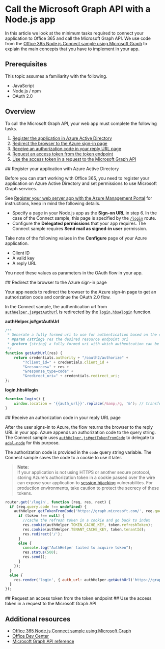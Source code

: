 # Call the Microsoft Graph API with a Node.js app

In this article we look at the minimum tasks required to connect your application to Office 365 and call the Microsoft Graph API. We use code from the [Office 365 Node.js Connect sample using Microsoft Graph](https://github.com/OfficeDev/O365-Nodejs-Unified-API-Connect) to explain the main concepts that you have to implement in your app.

## Prerequisites

This topic assumes a familiarity with the following.

* JavaScript
* Node.js / npm
* OAuth 2.0

## Overview

To call the Microsoft Graph API, your web app must complete the following tasks.

1. [Register the application in Azure Active Directory](#register)
2. [Redirect the browser to the Azure sign-in page](#redirect)
3. [Receive an authorization code in your reply URL page](#authcode)
4. [Request an access token from the token endpoint](#accesstoken)
5. [Use the access token in a request to the Microsoft Graph API](#request)

<a name="register"/>
## Register your application with Azure Active Directory

Before you can start working with Office 365, you need to register your application on Azure Active Directory and set permissions to use Microsoft Graph services.

See [Register your web server app with the Azure Management Portal](https://msdn.microsoft.com/office/office365/HowTo/add-common-consent-manually#bk_RegisterServerApp) for instructions, keep in mind the following details.

* Specify a page in your Node.js app as the **Sign-on URL** in step 6. In the case of the Connect sample, this page is specified by the [`/login`](https://github.com/OfficeDev/O365-Nodejs-Unified-API-Connect/blob/master/routes/index.js#L33) route.
* Configure the **Delegated permissions** that your app requires. The Connect sample requires **Send mail as signed-in user** permission.

Take note of the following values in the **Configure** page of your Azure application.

* Client ID
* A valid key
* A reply URL

You need these values as parameters in the OAuth flow in your app.

<a name="redirect"/>
## Redirect the browser to the Azure sign-in page

Your app needs to redirect the browser to the Azure sign-in page to get an authorization code and continue the OAuth 2.0 flow.

In the Connect sample, the authentication url from [`authHelper.js#getAuthUrl`](https://github.com/OfficeDev/O365-Nodejs-Unified-API-Connect/blob/master/authHelper.js#L17) is redirected by the [`login.hbs#login`](https://github.com/OfficeDev/O365-Nodejs-Unified-API-Connect/blob/master/views/login.hbs#L2) function.

**authHelper.js#getAuthUrl**
```javascript
/**
 * Generate a fully formed uri to use for authentication based on the supplied resource argument
 * @param {string} res the desired resource endpoint uri
 * @return {string} a fully formed uri with which authentcation can be completed
 */
function getAuthUrl(res) {
    return credentials.authority + "/oauth2/authorize" +
        "?client_id=" + credentials.client_id +
        "&resources=" + res +
        "&response_type=code" +
        "&redirect_uri=" + credentials.redirect_uri;
};
```

**login.hbs#login**
```javascript
function login() {
	window.location = '{{auth_url}}'.replace(/&amp;/g, '&'); // transform HTML special char from .hbs template rendering
}
```

<a name="authcode"/>
## Receive an authorization code in your reply URL page

After the user signs-in to Azure, the flow returns the browser to the reply URL in your app. Azure appends an authorization code to the query string. The Connect sample uses [`authHelper.js#getTokenFromCode`](https://github.com/OfficeDev/O365-Nodejs-Unified-API-Connect/blob/master/authHelper.js#L31) to delegate to [`adal-node`](https://www.npmjs.com/package/adal-node) for this purpose.

The authorization code is provided in the `code` query string variable. The Connect sample saves the code to a cookie to use it later.

> **Note:**<br />
> If your application is not using HTTPS or another secure protocol, storing Azure's authorization token in a cookie passed over the wire can expose your application to [session hijacking](https://en.wikipedia.org/wiki/Session_hijacking) vulnerabilites. For production environments, take caution to protect the secrecy of these tokens.

```javascript
router.get('/login', function (req, res, next) {
  if (req.query.code !== undefined) {
    authHelper.getTokenFromCode('https://graph.microsoft.com/', req.query.code, function (token) {
      if (token !== null) {
        //cache the refresh token in a cookie and go back to index
        res.cookie(authHelper.TOKEN_CACHE_KEY, token.refreshToken);
        res.cookie(authHelper.TENANT_CACHE_KEY, token.tenantId);
        res.redirect('/');
      }
      else {
        console.log("AuthHelper failed to acquire token");
        res.status(500);
        res.send();
      }
    });
  }
  else {
    res.render('login', { auth_url: authHelper.getAuthUrl('https://graph.microsoft.com/') });
  }
});
```

<a name="accesstoken"/>
## Request an access token from the token endpoint

<a name="request"/>
## Use the access token in a request to the Microsoft Graph API

## Additional resources

- [Office 365 Node.js Connect sample using Microsoft Graph](https://github.com/OfficeDev/O365-Nodejs-Unified-API-Connect)
- [Office Dev Center](http://dev.office.com)
- [Microsoft Graph API reference](https://msdn.microsoft.com/office/office365/howto/office-365-unified-api-reference)

